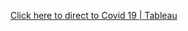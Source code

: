 [Click here to direct to Covid 19 | Tableau](https://public.tableau.com/app/profile/mahesh.ratnaparkhe/viz/Covid_19_17070654779450/Dashboard1)
